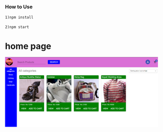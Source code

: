 ### How to Use
    1)npm install
    
    2)npm start
    
# home page
![home_page](https://github.com/tek-awasthi/nepali_stuff_online_shop_react_redux_project/blob/master/src/Images/home_page.png?raw=true)

